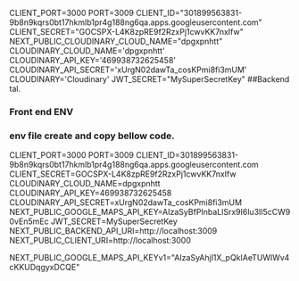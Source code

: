 CLIENT_PORT=3000
PORT=3009
CLIENT_ID="301899563831-9b8n9kqrs0bt17hkmlb1pr4g188ng6qa.apps.googleusercontent.com"
CLIENT_SECRET="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"
NEXT_PUBLIC_CLOUDINARY_CLOUD_NAME="dpgxpnhtt"
CLOUDINARY_CLOUD_NAME='dpgxpnhtt'
CLOUDINARY_API_KEY='469938732625458'
CLOUDINARY_API_SECRET='xUrgN02dawTa_cosKPmi8fi3mUM'
CLOUDINARY='Cloudinary'
JWT_SECRET="MySuperSecretKey"
##Backend tal.

### Front end ENV

### env file create and copy bellow code.

CLIENT_PORT=3000
PORT=3009
CLIENT_ID=301899563831-9b8n9kqrs0bt17hkmlb1pr4g188ng6qa.apps.googleusercontent.com
CLIENT_SECRET=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
CLOUDINARY_CLOUD_NAME=dpgxpnhtt
CLOUDINARY_API_KEY=469938732625458
CLOUDINARY_API_SECRET=xUrgN02dawTa_cosKPmi8fi3mUM
NEXT_PUBLIC_GOOGLE_MAPS_API_KEY=AIzaSyBfPInbaLlSrx9I6lu3Il5cCW90vEn5mEc
JWT_SECRET=MySuperSecretKey
NEXT_PUBLIC_BACKEND_API_URI=http://localhost:3009
NEXT_PUBLIC_CLIENT_URI=http://localhost:3000

NEXT_PUBLIC_GOOGLE_MAPS_API_KEYv1="AIzaSyAhjl1X_pQkIAeTUWlWv4cKKUDqgyxDCQE"
